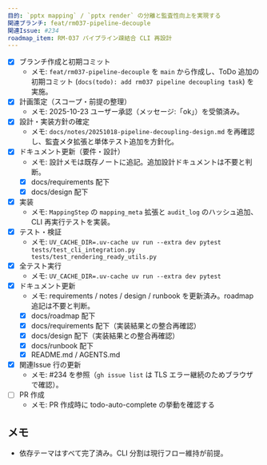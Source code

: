 ```yaml
---
目的: `pptx mapping` / `pptx render` の分離と監査性向上を実現する
関連ブランチ: feat/rm037-pipeline-decouple
関連Issue: #234
roadmap_item: RM-037 パイプライン疎結合 CLI 再設計
---
```


- [x] ブランチ作成と初期コミット
  - メモ: `feat/rm037-pipeline-decouple` を `main` から作成し、ToDo 追加の初期コミット (`docs(todo): add rm037 pipeline decoupling task`) を実施。
- [x] 計画策定（スコープ・前提の整理）
  - メモ: 2025-10-23 ユーザー承認（メッセージ:「ok」）を受領済み。
- [x] 設計・実装方針の確定
  - メモ: `docs/notes/20251018-pipeline-decoupling-design.md` を再確認し、監査メタ拡張と単体テスト追加を方針化。
- [x] ドキュメント更新（要件・設計）
  - メモ: 設計メモは既存ノートに追記。追加設計ドキュメントは不要と判断。
  - [x] docs/requirements 配下
  - [x] docs/design 配下
- [x] 実装
  - メモ: `MappingStep` の `mapping_meta` 拡張と `audit_log` のハッシュ追加、CLI 再実行テストを実装。
- [x] テスト・検証
  - メモ: `UV_CACHE_DIR=.uv-cache uv run --extra dev pytest tests/test_cli_integration.py tests/test_rendering_ready_utils.py`
- [x] 全テスト実行
  - メモ: `UV_CACHE_DIR=.uv-cache uv run --extra dev pytest`
- [x] ドキュメント更新
  - メモ: requirements / notes / design / runbook を更新済み。roadmap 追記は不要と判断。
  - [x] docs/roadmap 配下
  - [x] docs/requirements 配下（実装結果との整合再確認）
  - [x] docs/design 配下（実装結果との整合再確認）
  - [x] docs/runbook 配下
  - [x] README.md / AGENTS.md
- [x] 関連Issue 行の更新
  - メモ: #234 を参照（`gh issue list` は TLS エラー継続のためブラウザで確認）。
- [ ] PR 作成
  - メモ: PR 作成時に todo-auto-complete の挙動を確認する

## メモ
- 依存テーマはすべて完了済み。CLI 分割は現行フロー維持が前提。
